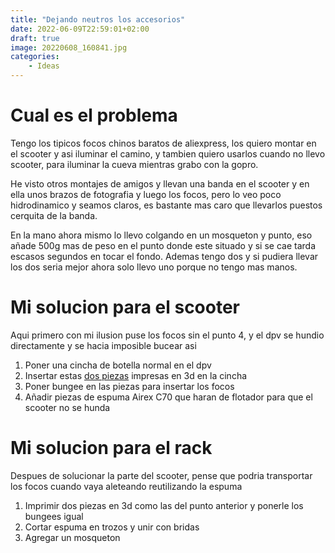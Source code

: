 ```yaml
---
title: "Dejando neutros los accesorios"
date: 2022-06-09T22:59:01+02:00
draft: true
image: 20220608_160841.jpg
categories:
    - Ideas
---
```


# Cual es el problema
Tengo los tipicos focos chinos baratos de aliexpress, los quiero montar en el scooter y asi iluminar el camino, y tambien quiero usarlos cuando no llevo scooter, para iluminar la cueva mientras grabo con la gopro.

He visto otros montajes de amigos y llevan una banda en el scooter y en ella unos brazos de fotografia y luego los focos, pero lo veo poco hidrodinamico y seamos claros, es bastante mas caro que llevarlos puestos cerquita de la banda.

En la mano ahora mismo lo llevo colgando en un mosqueton y punto, eso añade 500g mas de peso en el punto donde este situado y si se cae tarda escasos segundos en tocar el fondo. Ademas tengo dos y si pudiera llevar los dos seria mejor ahora solo llevo uno porque no tengo mas manos.


# Mi solucion para el scooter
Aqui primero con mi ilusion puse los focos sin el punto 4, y el dpv se hundio directamente y se hacia imposible bucear asi

1. Poner una cincha de botella normal en el dpv
2. Insertar estas [dos piezas](https://www.thingiverse.com/thing:4868903/apps) impresas en 3d en la cincha
3. Poner bungee en las piezas para insertar los focos
4. Añadir piezas de espuma Airex C70 que haran de flotador para que el scooter no se hunda


# Mi solucion para el rack
Despues de solucionar la parte del scooter, pense que podria transportar los focos cuando vaya aleteando reutilizando la espuma

1. Imprimir dos piezas en 3d como las del punto anterior y ponerle los bungees igual
2. Cortar espuma en trozos y unir con bridas 
3. Agregar un mosqueton


